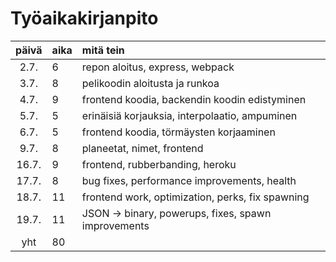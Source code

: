 # Työaikakirjanpito

| päivä | aika | mitä tein                                               |
| :----:|:-----| :-----                                                  |
| 2.7.  | 6    | repon aloitus, express, webpack                         |
| 3.7.  | 8    | pelikoodin aloitusta ja runkoa                          |
| 4.7.  | 9    | frontend koodia, backendin koodin edistyminen           |
| 5.7.  | 5    | erinäisiä korjauksia, interpolaatio, ampuminen          |
| 6.7.  | 5    | frontend koodia, törmäysten korjaaminen                 |
| 9.7.  | 8    | planeetat, nimet, frontend                              |
| 16.7. | 9    | frontend, rubberbanding, heroku                         |
| 17.7. | 8    | bug fixes, performance improvements, health             |
| 18.7. | 11   | frontend work, optimization, perks, fix spawning        |
| 19.7. | 11   | JSON -> binary, powerups, fixes, spawn improvements     |
| yht   | 80   |                                                         |
